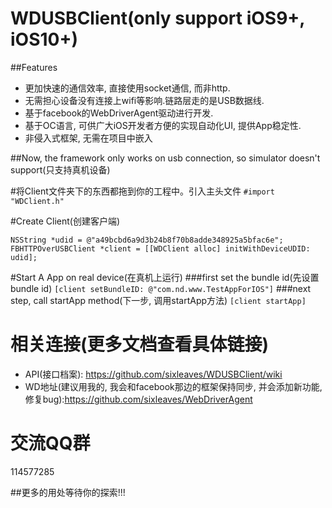 # WDUSBClient(only support iOS9+, iOS10+)
##Features
- 更加快速的通信效率, 直接使用socket通信, 而非http.
- 无需担心设备没有连接上wifi等影响.链路层走的是USB数据线.
- 基于facebook的WebDriverAgent驱动进行开发.
- 基于OC语言, 可供广大iOS开发者方便的实现自动化UI, 提供App稳定性.
- 非侵入式框架, 无需在项目中嵌入

##Now, the framework only works on usb connection, so simulator doesn't support(只支持真机设备)

#将Client文件夹下的东西都拖到你的工程中。引入主头文件
`#import "WDClient.h"`

#Create Client(创建客户端)
```
NSString *udid = @"a49bcbd6a9d3b24b8f70b8adde348925a5bfac6e";
FBHTTPOverUSBClient *client = [[WDClient alloc] initWithDeviceUDID: udid];
```
#Start A App on real device(在真机上运行)
###first set the bundle id(先设置bundle id)
`[client setBundleID: @"com.nd.www.TestAppForIOS"]`
###next step, call startApp method(下一步, 调用startApp方法)
`[client startApp]`

# 相关连接(更多文档查看具体链接)
- API(接口档案): https://github.com/sixleaves/WDUSBClient/wiki
- WD地址(建议用我的, 我会和facebook那边的框架保持同步, 并会添加新功能, 修复bug):https://github.com/sixleaves/WebDriverAgent

# 交流QQ群
114577285

##更多的用处等待你的探索!!!

